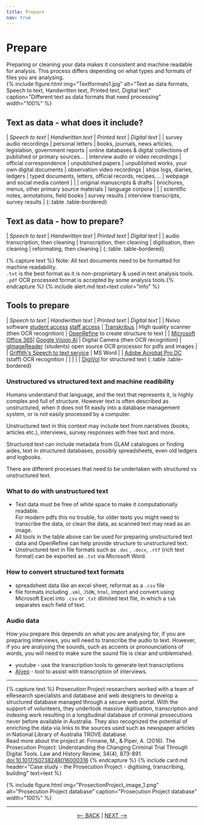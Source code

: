 ```yaml
---
title: Prepare
nav: true
---
```


# Prepare 

Preparing or cleaning your data makes it consistent and machine readable for analysis. This process differs depending on what types and formats of files you are analysing.  
{% include figure.html img="Textformats1.jpg" alt="Text as data formats, Speech to text, Handwritten text, Printed text, Digital text" caption="Different text as data formats that need processing" width="100%" %}
## Text as data - what does it include?

| *Speech to text* | *Handwritten text* | *Printed text* | *Digital text* |
| survey audio recordings | personal letters | books, journals, news articles, legislation, government reports | online databases & digital collections of published or primary sources...
| interview audio or video recordings | official correspondence | unpublished papers | unpublished works, your own digital documents
| observation video recordings | ships logs, diaries, ledgers | typed documents, letters, official records, recipes.... | webpage and social media content |
| | original manuscripts & drafts | brochures, menus, other primary source materials | language corpora |
| | scientific notes, annotations, field books | survey results | interview transcripts, survey results |
{:.table .table-bordered}

## Text as data - how to prepare?

| *Speech to text* | *Handwritten text* | *Printed text* | *Digital text* |
| audio transcription, then cleaning | transcription, then cleaning | digitisation, then cleaning | reformating, then cleaning |
{:.table .table-bordered}

{% capture text %}
Note: All text documents need to be formatted for machine readability.  
`.txt`  is the best format as it is non-proprietary & used in text analysis tools.  
`.pdf`  OCR processed format is accepted by some analysis tools.{% endcapture %}
{% include alert.md text=text color="info" %}


## Tools to prepare

| *Speech to text* | *Handwritten text* | *Printed text* | *Digital text* |
| Nvivo software [student access](https://www.griffith.edu.au/student-computing/available-software)  [staff access](https://intranet.secure.griffith.edu.au/computing/software) | [Transkribus](https://readcoop.eu/transkribus/) | High quality scanner (then OCR recognition) | [OpenRefine](https://openrefine.org/) to create structure to text |
| [Microsoft Office 365](https://support.microsoft.com/en-us/office/transcribe-your-recordings-7fc2efec-245e-45f0-b053-2a97531ecf57)| [Google Vision AI](https://cloud.google.com/vision) | Digital Camera (then OCR recognition) | [gImageReader](https://github.com/manisandro/gImageReader#readme) (students) open source OCR processor for pdfs and images |
| [Griffith's Speech to text service](https://www.griffith.edu.au/eresearch-services/speech-to-text) | MS Word | | [Adobe Acrobat Pro DC](https://intranet.secure.griffith.edu.au/computing/software) (staff) OCR recognition |
| | | | [DigiVol](https://volunteer.ala.org.au/) for structured text 
{:.table .table-bordered}


### Unstructured vs structured text and machine readibility

Humans understand that language, and the text that represents it, is highly complex and full of structure. However text is often described as unstructured, when it does not fit easily into a database management system, or is not easily processed by a computer. 

Unstructured text in this context may include text from narratives (books, articles etc.), interviews, survey responses with free text and more.  

Structured text can include metadata from GLAM catalogues or finding aides, text in structured databases, possibly spreadsheets, even old ledgers and logbooks. 

There are different processes that need to be undertaken with structured vs unstructured text.

### What to do with unstructured text
- Text data must be free of white space to make it computationally readable.  
   For modern pdfs this no trouble, for older texts you might need to transcribe the data, or clean the data, as scanned text may read as an image.
- All tools in the table above can be used for preparing unstructured text data and OpenRefine can help provide structure to unstructured text.
- Unstructured text in file formats such as `.doc` , `.docx`, `.rtf` (rich text format) can be exported as `.txt` via Microsoft Word.

### How to convert structured text formats
- spreadsheet data like an excel sheet, reformat as a `.csv` file 
- file formats including `.xml`, `JSON`, `html`, import and convert using Microsoft Excel into `.csv` or `.txt` dlimited text file, in which a `tab` separates each field of text.

### Audio data 
 
How you prepare this depends on what you are analysing for, if you are preparing interviews, you will need to transcribe the audio to text.  However, if you are analysing the sounds, such as accents or pronounciations of words, you will need to make sure the sound file is clear and unblemished.
- youtube - use the transcription tools to generate text transcriptions
- [Alveo](https://www.alveo.edu.au/) - tool to assist with transcription of interviews.
 
------

{% capture text %}
Prosecution Project researchers worked with a team of eResearch specialists and database and web designers to develop a structured database managed through a secure web portal. With the support of volunteers, they undertook massive digitisation, transcription and indexing work resulting in a longitudinal database of criminal prosecutions never before available in Australia. They also recognized the potential of enriching the data via links to the sources used such as newspaper articles in National Library of Australia TROVE database.  
Read more about the project at: 
Finnane, M., & Piper, A. (2016). The Prosecution Project: Understanding the Changing Criminal Trial Through Digital Tools. Law and History Review, 34(4), 873-891. [doi:10.1017/S0738248016000316](doi:10.1017/S0738248016000316)
{% endcapture %} {% include card.md header="Case study - the Prosecution Project - digitising, transcribing, building" text=text %}

{% include figure.html img="ProsectionProject_image_1.png" alt="Prosecution Project database" caption="Prosecution Project database" width="100%" %}

-----

<p align="center">
  <a href="https://griffithunilibrary.github.io/intro-text-mining-analysis/content/4-build.html"><-- BACK</a> |
  <a href="https://griffithunilibrary.github.io/intro-text-mining-analysis/content/6-analyse.html">NEXT --></a>
</p>

